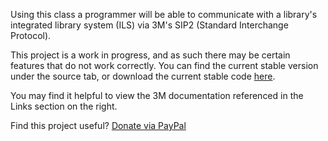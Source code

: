 Using this class a programmer will be able to communicate with a library's integrated library system (ILS) via 3M's SIP2 (Standard Interchange Protocol).

This project is a work in progress, and as such there may be certain features that do not work correctly.  You can find the current stable version under the source tab, or download the current stable code [here](http://code.google.com/p/php-sip2/source/browse/tags/current/).

You may find it helpful to view the 3M documentation referenced in the Links section on the right.

Find this project useful? [Donate via PayPal](https://www.paypal.com/cgi-bin/webscr?cmd=_donations&business=john%40wohlershome%2enet&item_name=SIP2%20Class&no_shipping=0&no_note=1&tax=0&currency_code=USD&lc=US&bn=PP%2dDonationsBF&charset=UTF%2d8)